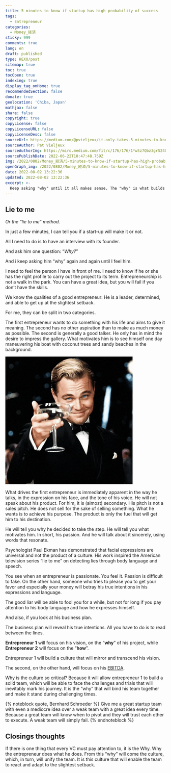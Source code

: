 ```yaml
---
title: 5 minutes to know if startup has high probability of success
tags:
  - Entrepreneur
categories:
  - Money_経済
sticky: 999
comments: true
lang: en
draft: published
type: HEXO/post
sitemap: true
toc: true
tocOpen: true
indexing: true
display_tag_onHome: true
recommendedSection: false
donate: true
geolocation: 'Chiba, Japan'
mathjax: false
share: false
copyright: true
copyLicense: false
copyLicenseURL: false
copyLicenseDesc: false
sourceUrl: https://medium.com/@pvieljeux/it-only-takes-5-minutes-to-know-if-a-start-up-has-a-high-probability-of-success-or-not-5c4adddb7b04
sourceAuthor: Pat Vieljeux
sourceAuthorImg: https://miro.medium.com/fit/c/176/176/1*wSz7Qbz3grS24QVpE-rEWg.png
sourcePublishDate: 2022-06-22T10:47:48.759Z
img: /2022/0802/Money_経済/5-minutes-to-know-if-startup-has-high-probability-of-success/AdobeStock_362202756.svg
openGraph_img: /2022/0802/Money_経済/5-minutes-to-know-if-startup-has-high-probability-of-success/AdobeStock_362202756.png
date: 2022-08-02 13:22:36
updated: 2022-08-02 13:22:36
excerpt: >-
  Keep asking "why" until it all makes sense. The "why" is what builds the company culture and team. How does this "why" define the entrepreneur?
---
```

## Lie to me
*Or the “lie to me” method.*


In just a few minutes, I can tell you if a start-up will make it or not.

All I need to do is to have an interview with its founder.

And ask him one question: “*Why?*”

And i keep asking him “why” again and again until I feel him.

I need to feel the person I have in front of me. I need to know if he or she has the right profile to carry out the project to its term. Entrepreneurship is not a walk in the park. You can have a great idea, but you will fail if you don’t have the skills.

We know the qualities of a good entrepreneur: He is a leader, determined, and able to get up at the slightest setback.

For me, they can be split in two categories.

The first entrepreneur wants to do something with his life and aims to give it meaning. The second has no other aspiration than to make as much money as possible. The second is generally a good talker. He only has in mind the desire to impress the gallery. What motivates him is to see himself one day maneuvering his boat with coconut trees and sandy beaches in the background.

![Scene from the Great Gatsby (2013)](./5-minutes-to-know-if-startup-has-high-probability-of-success/1_iiaMft_lGQUH65XL74NotA.gif)

What drives the first entrepreneur is immediately apparent in the way he talks, in the expression on his face, and the tone of his voice. He will not speak about his product. For him, it is (almost) secondary. His pitch is not a sales pitch. He does not sell for the sake of selling something. What he wants is to achieve his purpose. The product is only the fuel that will get him to his destination.

He will tell you why he decided to take the step. He will tell you what motivates him. In short, his passion. And he will talk about it sincerely, using words that resonate.

Psychologist Paul Ekman has demonstrated that facial expressions are universal and not the product of a culture. His work inspired the American television series “lie to me” on detecting lies through body language and speech.

You see when an entrepreneur is passionate. You feel it. Passion is difficult to fake. On the other hand, someone who tries to please you to get your favor and especially your money will betray his true intentions in his expressions and language.

The good liar will be able to fool you for a while, but not for long if you pay attention to his body language and how he expresses himself.

And also, if you look at his business plan.

The business plan will reveal his true intentions. All you have to do is to read between the lines.

**Entrepreneur 1** will focus on his vision, on the “**why**” of his project, while **Entrepreneur 2** will focus on the “**how**”.

Entrepreneur 1 will build a culture that will mirror and transcend his vision.

The second, on the other hand, will focus on his [EBITDA](https://www.investopedia.com/terms/e/ebitda.asp).

Why is the culture so critical? Because it will allow entrepreneur 1 to build a solid team, which will be able to face the challenges and trials that will inevitably mark his journey. It is the “why” that will bind his team together and make it stand during challenging times.

{% noteblock quote, Bernhard Schroeder %}
Give me a great startup team with even a mediocre idea over a weak team with a great idea every time. Because a great team will know when to pivot and they will trust each other to execute. A weak team will simply fail.
{% endnoteblock %}


## Closings thoughts
If there is one thing that every VC must pay attention to, it is the Why. Why the entrepreneur does what he does. From this “why” will come the culture, which, in turn, will unify the team. It is this culture that will enable the team to react and adapt to the slightest setback.